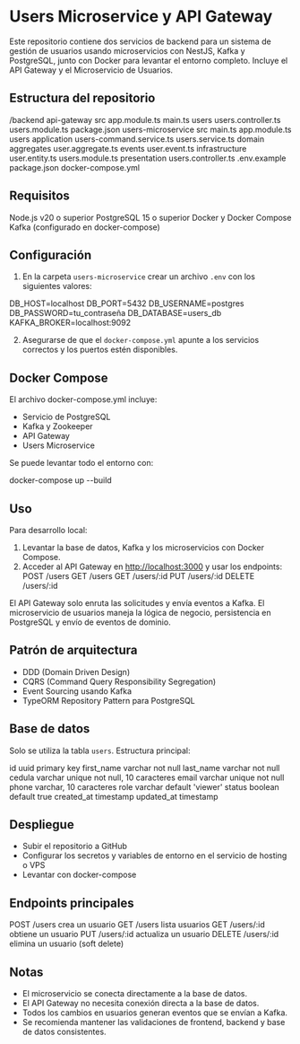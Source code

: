 # Users Microservice y API Gateway

Este repositorio contiene dos servicios de backend para un sistema de gestión de usuarios usando microservicios con NestJS, Kafka y PostgreSQL, junto con Docker para levantar el entorno completo. Incluye el API Gateway y el Microservicio de Usuarios.

## Estructura del repositorio

/backend
api-gateway
src
app.module.ts
main.ts
users
users.controller.ts
users.module.ts
package.json
users-microservice
src
main.ts
app.module.ts
users
application
users-command.service.ts
users.service.ts
domain
aggregates
user.aggregate.ts
events
user.event.ts
infrastructure
user.entity.ts
users.module.ts
presentation
users.controller.ts
.env.example
package.json
docker-compose.yml

## Requisitos

Node.js v20 o superior
PostgreSQL 15 o superior
Docker y Docker Compose
Kafka (configurado en docker-compose)

## Configuración

1. En la carpeta `users-microservice` crear un archivo `.env` con los siguientes valores:

DB_HOST=localhost
DB_PORT=5432
DB_USERNAME=postgres
DB_PASSWORD=tu_contraseña
DB_DATABASE=users_db
KAFKA_BROKER=localhost:9092

2. Asegurarse de que el `docker-compose.yml` apunte a los servicios correctos y los puertos estén disponibles.

## Docker Compose

El archivo docker-compose.yml incluye:

* Servicio de PostgreSQL
* Kafka y Zookeeper
* API Gateway
* Users Microservice

Se puede levantar todo el entorno con:

docker-compose up --build

## Uso

Para desarrollo local:

1. Levantar la base de datos, Kafka y los microservicios con Docker Compose.
2. Acceder al API Gateway en [http://localhost:3000](http://localhost:3000) y usar los endpoints:
   POST /users
   GET /users
   GET /users/:id
   PUT /users/:id
   DELETE /users/:id

El API Gateway solo enruta las solicitudes y envía eventos a Kafka. El microservicio de usuarios maneja la lógica de negocio, persistencia en PostgreSQL y envío de eventos de dominio.

## Patrón de arquitectura

* DDD (Domain Driven Design)
* CQRS (Command Query Responsibility Segregation)
* Event Sourcing usando Kafka
* TypeORM Repository Pattern para PostgreSQL

## Base de datos

Solo se utiliza la tabla `users`. Estructura principal:

id uuid primary key
first_name varchar not null
last_name varchar not null
cedula varchar unique not null, 10 caracteres
email varchar unique not null
phone varchar, 10 caracteres
role varchar default 'viewer'
status boolean default true
created_at timestamp
updated_at timestamp

## Despliegue

* Subir el repositorio a GitHub
* Configurar los secretos y variables de entorno en el servicio de hosting o VPS
* Levantar con docker-compose

## Endpoints principales

POST /users crea un usuario
GET /users lista usuarios
GET /users/:id obtiene un usuario
PUT /users/:id actualiza un usuario
DELETE /users/:id elimina un usuario (soft delete)

## Notas

* El microservicio se conecta directamente a la base de datos.
* El API Gateway no necesita conexión directa a la base de datos.
* Todos los cambios en usuarios generan eventos que se envían a Kafka.
* Se recomienda mantener las validaciones de frontend, backend y base de datos consistentes.
